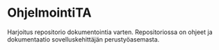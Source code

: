 # OhjelmointiTA
Harjoitus repositorio dokumentointia varten. Repositoriossa on ohjeet ja dokumentaatio sovelluskehittäjän  perustyöasemasta.

